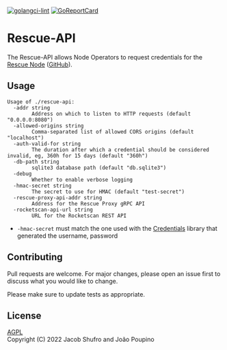 [![golangci-lint](https://github.com/Rocket-Pool-Rescue-Node/rescue-proxy/actions/workflows/golangci-lint.yml/badge.svg)](https://github.com/Rocket-Pool-Rescue-Node/rescue-proxy/actions/workflows/golangci-lint.yml) [![GoReportCard](https://goreportcard.com/badge/github.com/Rocket-Pool-Rescue-Node/rescue-proxy)](https://goreportcard.com/report/github.com/Rocket-Pool-Rescue-Node/rescue-proxy)

# Rescue-API

The Rescue-API allows Node Operators to request credentials for the [Rescue Node](https://rescuenode.com)
([GitHub](https://github.com/Rocket-Rescue-Node/rescue-proxy)).


## Usage

```
Usage of ./rescue-api:
  -addr string
        Address on which to listen to HTTP requests (default "0.0.0.0:8080")
  -allowed-origins string
        Comma-separated list of allowed CORS origins (default "localhost")
  -auth-valid-for string
        The duration after which a credential should be considered invalid, eg, 360h for 15 days (default "360h")
  -db-path string
        sqlite3 database path (default "db.sqlite3")
  -debug
        Whether to enable verbose logging
  -hmac-secret string
        The secret to use for HMAC (default "test-secret")
  -rescue-proxy-api-addr string
        Address for the Rescue Proxy gRPC API
  -rocketscan-api-url string
        URL for the Rocketscan REST API
```

  * `-hmac-secret` must match the one used with the [Credentials](https://github.com/Rocket-Pool-Rescue-Node/credentials) library that generated the username, password

## Contributing

Pull requests are welcome. For major changes, please open an issue first
to discuss what you would like to change.

Please make sure to update tests as appropriate.

## License

[AGPL](https://www.gnu.org/licenses/agpl-3.0.en.html)  
Copyright (C) 2022 Jacob Shufro and João Poupino

